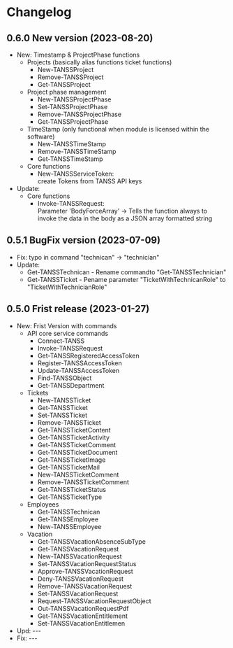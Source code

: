 ﻿# Changelog
## 0.6.0 New version (2023-08-20)
- New: Timestamp & ProjectPhase functions
    - Projects (basically alias functions ticket functions)
        - New-TANSSProject
        - Remove-TANSSProject
        - Get-TANSSProject
    - Project phase management
        - New-TANSSProjectPhase
        - Set-TANSSProjectPhase
        - Remove-TANSSProjectPhase
        - Get-TANSSProjectPhase
    - TimeStamp (only functional when module is licensed within the software)
        - New-TANSSTimeStamp
        - Remove-TANSSTimeStamp
        - Get-TANSSTimeStamp
    - Core functions
        - New-TANSSServiceToken:\
          create Tokens from TANSS API keys
- Update:
    - Core functions
        - Invoke-TANSSRequest:\
          Parameter 'BodyForceArray' -> Tells the function always to invoke the data in the body as a JSON array formatted string

## 0.5.1 BugFix version (2023-07-09)
 - Fix: typo in command "technican" -> "technician"
 - Update:
    - Get-TANSSTechnican - Rename commandto "Get-TANSSTechnician"
    - Get-TANSSTicket - Pename parameter "TicketWithTechnicanRole" to "TicketWithTechnicianRole"

## 0.5.0 Frist release (2023-01-27)
 - New: Frist Version with commands
    - API core service commands
        - Connect-TANSS
        - Invoke-TANSSRequest
        - Get-TANSSRegisteredAccessToken
        - Register-TANSSAccessToken
        - Update-TANSSAccessToken
        - Find-TANSSObject
        - Get-TANSSDepartment
    - Tickets
        - New-TANSSTicket
        - Get-TANSSTicket
        - Set-TANSSTicket
        - Remove-TANSSTicket
        - Get-TANSSTicketContent
        - Get-TANSSTicketActivity
        - Get-TANSSTicketComment
        - Get-TANSSTicketDocument
        - Get-TANSSTicketImage
        - Get-TANSSTicketMail
        - New-TANSSTicketComment
        - Remove-TANSSTicketComment
        - Get-TANSSTicketStatus
        - Get-TANSSTicketType
    - Employees
        - Get-TANSSTechnican
        - Get-TANSSEmployee
        - New-TANSSEmployee
    - Vacation
        - Get-TANSSVacationAbsenceSubType
        - Get-TANSSVacationRequest
        - New-TANSSVacationRequest
        - Set-TANSSVacationRequestStatus
        - Approve-TANSSVacationRequest
        - Deny-TANSSVacationRequest
        - Remove-TANSSVacationRequest
        - Set-TANSSVacationRequest
        - Request-TANSSVacationRequestObject
        - Out-TANSSVacationRequestPdf
        - Get-TANSSVacationEntitlement
        - Set-TANSSVacationEntitlemen
 - Upd: ---
 - Fix: ---